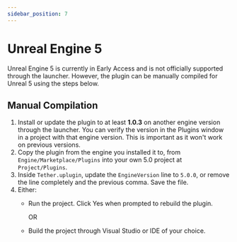 ```yaml
---
sidebar_position: 7
---
```


# Unreal Engine 5

Unreal Engine 5 is currently in Early Access and is not officially supported through the launcher.
However, the plugin can be manually compiled for Unreal 5 using the steps below.

## Manual Compilation

1. Install or update the plugin to at least **1.0.3** on another engine version through the launcher. You can verify the version in the Plugins window in a project with that engine version. This is important as it won't work on previous versions.
2. Copy the plugin from the engine you installed it to, from `Engine/Marketplace/Plugins` into your own 5.0 project at `Project/Plugins`.
3. Inside `Tether.uplugin`, update the `EngineVersion` line to `5.0.0`, or remove the line completely and the previous comma. Save the file.
4. Either:
    * Run the project. Click Yes when prompted to rebuild the plugin.

      OR
      
    * Build the project through Visual Studio or IDE of your choice.

